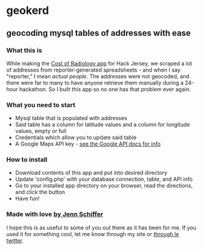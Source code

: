 # geokerd
## geocoding mysql tables of addresses with ease

### What this is

While making the [Cost of Radiology app](https://github.com/jennschiffer/hackjersey-radiology) for Hack Jersey, we scraped a lot of addresses from reporter-generated spreadsheets - and when I say "reporter," I mean *actual people*. The addresses were not geocoded, and there were far to many to have anyone retrieve them manually during a 24-hour hackathon. So I built this app so no one has that problem ever again.

### What you need to start

* Mysql table that is populated with addresses
* Said table has a column for latitude values and a column for longitude values, empty or full
* Credentials which allow you to update said table
* A Google Maps API key - [see the Google API docs for info](https://developers.google.com/maps/documentation/javascript/tutorial#api_key)

### How to install

* Download contents of this app and put into desired directory
* Update 'config.php' with your database connection, table, and API info
* Go to your installed app directory on your browser, read the directions, and click the button
* Have fun!

### Made with love [by Jenn Schiffer](http://jennschiffer.com)
I hope this is as useful to some of you out there as it has been for me. If you used it for something cool, let me know through my site or [through le twitter](http://twitter.com/jennschiffer).